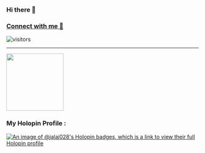 ### Hi there 👋
### [Connect with me 💬](https://bio.link/jalajb)
![visitors](https://visitor-badge.laobi.icu/badge?page_id=Jalaj028.Jalaj028)

---

<img src="https://github-readme-stats.vercel.app/api?username=Jalaj028&&show_icons=true&title_color=54d1ff&icon_color=ff860d&text_color=F5F5F5&bg_color=1b1b1b" height=150em>

### My Holopin Profile :
[![An image of @jalaj028's Holopin badges, which is a link to view their full Holopin profile](https://holopin.me/jalaj028)](https://holopin.io/@jalaj028)
<!--
**Jalaj028/Jalaj028** is a ✨ _special_ ✨ repository because its `README.md` (this file) appears on your GitHub profile.

Here are some ideas to get you started:

- 🔭 I’m currently working on ...
- 🌱 I’m currently learning ...
- 👯 I’m looking to collaborate on ...
- 🤔 I’m looking for help with ...
- 💬 Ask me about ...
- 📫 How to reach me: ...
- 😄 Pronouns: ...
- ⚡ Fun fact: ...
-->
